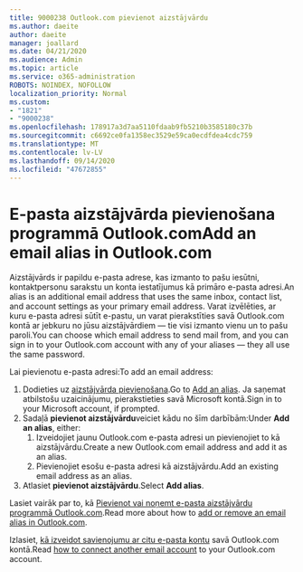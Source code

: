 ```yaml
---
title: 9000238 Outlook.com pievienot aizstājvārdu
ms.author: daeite
author: daeite
manager: joallard
ms.date: 04/21/2020
ms.audience: Admin
ms.topic: article
ms.service: o365-administration
ROBOTS: NOINDEX, NOFOLLOW
localization_priority: Normal
ms.custom:
- "1821"
- "9000238"
ms.openlocfilehash: 178917a3d7aa5110fdaab9fb5210b3585180c37b
ms.sourcegitcommit: c6692ce0fa1358ec3529e59ca0ecdfdea4cdc759
ms.translationtype: MT
ms.contentlocale: lv-LV
ms.lasthandoff: 09/14/2020
ms.locfileid: "47672855"
---
```

# <a name="add-an-email-alias-in-outlookcom"></a><span data-ttu-id="7233e-102">E-pasta aizstājvārda pievienošana programmā Outlook.com</span><span class="sxs-lookup"><span data-stu-id="7233e-102">Add an email alias in Outlook.com</span></span>

<span data-ttu-id="7233e-103">Aizstājvārds ir papildu e-pasta adrese, kas izmanto to pašu iesūtni, kontaktpersonu sarakstu un konta iestatījumus kā primāro e-pasta adresi.</span><span class="sxs-lookup"><span data-stu-id="7233e-103">An alias is an additional email address that uses the same inbox, contact list, and account settings as your primary email address.</span></span> <span data-ttu-id="7233e-104">Varat izvēlēties, ar kuru e-pasta adresi sūtīt e-pastu, un varat pierakstīties savā Outlook.com kontā ar jebkuru no jūsu aizstājvārdiem — tie visi izmanto vienu un to pašu paroli.</span><span class="sxs-lookup"><span data-stu-id="7233e-104">You can choose which email address to send mail from, and you can sign in to your Outlook.com account with any of your aliases — they all use the same password.</span></span>

<span data-ttu-id="7233e-105">Lai pievienotu e-pasta adresi:</span><span class="sxs-lookup"><span data-stu-id="7233e-105">To add an email address:</span></span>

1. <span data-ttu-id="7233e-106">Dodieties uz [aizstājvārda pievienošana](https://go.microsoft.com/fwlink/p/?linkid=864833).</span><span class="sxs-lookup"><span data-stu-id="7233e-106">Go to [Add an alias](https://go.microsoft.com/fwlink/p/?linkid=864833).</span></span> <span data-ttu-id="7233e-107">Ja saņemat atbilstošu uzaicinājumu, pierakstieties savā Microsoft kontā.</span><span class="sxs-lookup"><span data-stu-id="7233e-107">Sign in to your Microsoft account, if prompted.</span></span>
2. <span data-ttu-id="7233e-108">Sadaļā **pievienot aizstājvārdu**veiciet kādu no šīm darbībām:</span><span class="sxs-lookup"><span data-stu-id="7233e-108">Under **Add an alias**, either:</span></span>
    1. <span data-ttu-id="7233e-109">Izveidojiet jaunu Outlook.com e-pasta adresi un pievienojiet to kā aizstājvārdu.</span><span class="sxs-lookup"><span data-stu-id="7233e-109">Create a new Outlook.com email address and add it as an alias.</span></span>
    2. <span data-ttu-id="7233e-110">Pievienojiet esošu e-pasta adresi kā aizstājvārdu.</span><span class="sxs-lookup"><span data-stu-id="7233e-110">Add an existing email address as an alias.</span></span>
3. <span data-ttu-id="7233e-111">Atlasiet **pievienot aizstājvārdu**.</span><span class="sxs-lookup"><span data-stu-id="7233e-111">Select **Add alias**.</span></span>

<span data-ttu-id="7233e-112">Lasiet vairāk par to, kā [Pievienot vai noņemt e-pasta aizstājvārdu programmā Outlook.com](https://support.office.com/article/459b1989-356d-40fa-a689-8f285b13f1f2?wt.mc_id=Office_Outlook_com_Alchemy).</span><span class="sxs-lookup"><span data-stu-id="7233e-112">Read more about how to [add or remove an email alias in Outlook.com](https://support.office.com/article/459b1989-356d-40fa-a689-8f285b13f1f2?wt.mc_id=Office_Outlook_com_Alchemy).</span></span>  

<span data-ttu-id="7233e-113">Izlasiet, [kā izveidot savienojumu ar citu e-pasta kontu](https://support.office.com/article/c5224df4-5885-4e79-91ba-523aa743f0ba?wt.mc_id=Office_Outlook_com_Alchemy) savā Outlook.com kontā.</span><span class="sxs-lookup"><span data-stu-id="7233e-113">Read [how to connect another email account](https://support.office.com/article/c5224df4-5885-4e79-91ba-523aa743f0ba?wt.mc_id=Office_Outlook_com_Alchemy) to your Outlook.com account.</span></span>